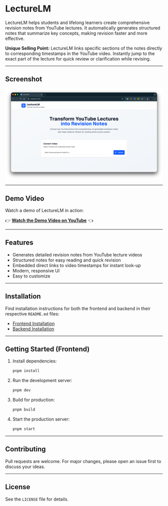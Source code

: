 

# LectureLM

LectureLM helps students and lifelong learners create comprehensive revision notes from YouTube lectures. It automatically generates structured notes that summarize key concepts, making revision faster and more effective.

**Unique Selling Point:**
LectureLM links specific sections of the notes directly to corresponding timestamps in the YouTube video. Instantly jump to the exact part of the lecture for quick review or clarification while revising.

---

## Screenshot

![LectureLM Screenshot](UI.png)

---

## Demo Video
Watch a demo of LectureLM in action:

👉 **[Watch the Demo Video on YouTube](https://youtu.be/x277HmhkL3o)** 👈

---

## Features
- Generates detailed revision notes from YouTube lecture videos
- Structured notes for easy reading and quick revision
- Embedded direct links to video timestamps for instant look-up
- Modern, responsive UI
- Easy to customize

---

## Installation
Find installation instructions for both the frontend and backend in their respective `README.md` files:
- [Frontend Installation](./frontend/README.md)
- [Backend Installation](./backend/README.md)

---

## Getting Started (Frontend)
1. Install dependencies:
   ```sh
   pnpm install
   ```
2. Run the development server:
   ```sh
   pnpm dev
   ```
3. Build for production:
   ```sh
   pnpm build
   ```
4. Start the production server:
   ```sh
   pnpm start
   ```

---

## Contributing
Pull requests are welcome. For major changes, please open an issue first to discuss your ideas.

---

## License
See the `LICENSE` file for details.
